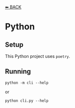 [⬅ BACK](../README.md)

# Python

## Setup

This Python project uses `poetry`.

## Running

```shell
python -m cli --help
```

or

```shell
python cli.py --help
```
